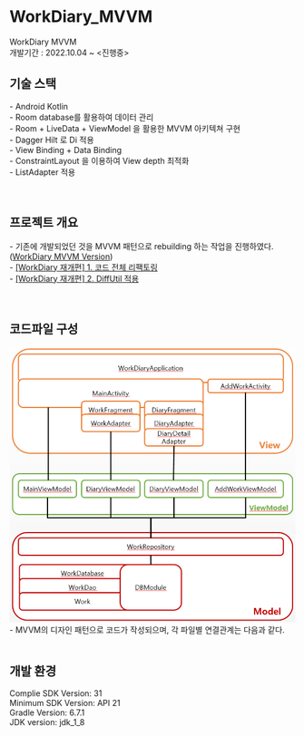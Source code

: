 # WorkDiary_MVVM
WorkDiary MVVM
<br>개발기간 : 2022.10.04 ~ <진행중>
<h2>기술 스택</h2>
- Android Kotlin <br>
- Room database를 활용하여 데이터 관리 <br>
- Room + LiveData + ViewModel 을 활용한 MVVM 아키텍쳐 구현 <br>
- Dagger Hilt 로 Di 적용 <br>
- View Binding + Data Binding <br>
- ConstraintLayout 을 이용하여 View depth 최적화 <br>
- ListAdapter 적용 <br>
<br><br>
<h2>프로젝트 개요</h2>
- 기존에 개발되었던 것을 MVVM 패턴으로 rebuilding 하는 작업을 진행하였다. (<a href="https://github.com/JeonK1/WorkDiary/tree/mvvm">WorkDiary MVVM Version</a>) <br>
- <a href="https://blog.naver.com/ponson1017/222902098163">[WorkDiary 재개편] 1. 코드 전체 리팩토링 </a><br>
- <a href="https://blog.naver.com/ponson1017/222903733453">[WorkDiary 재개편] 2. DiffUtil 적용 </a><br>
<br><br>
<h2>코드파일 구성</h2>
<img src="/readme_img/4.png" width=600 />
- MVVM의 디자인 패턴으로 코드가 작성되으며, 각 파일별 연결관계는 다음과 같다.
<br><br>
<h2>개발 환경</h2>
Complie SDK Version: 31<br>
Minimum SDK Version: API 21 <br>
Gradle Version: 6.7.1 <br>
JDK version: jdk_1_8 <br>
